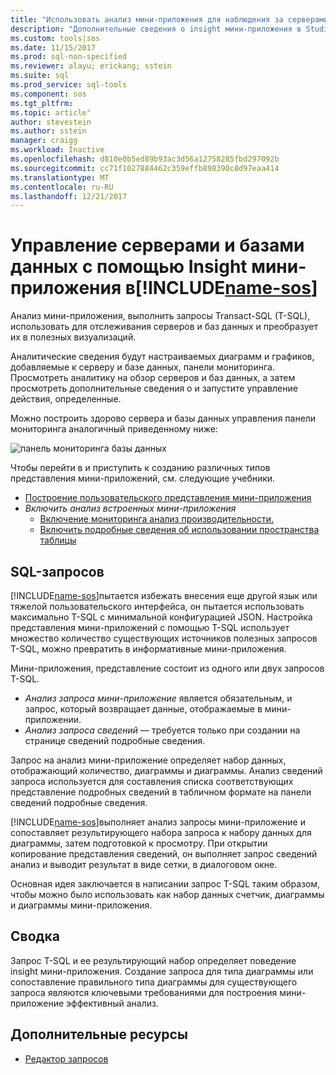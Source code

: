 ```yaml
---
title: "Использовать анализ мини-приложения для наблюдения за серверами и базами данных в Studio операций SQL (Предварительная версия) | Документы Microsoft"
description: "Дополнительные сведения о insight мини-приложения в Studio операций SQL (Предварительная версия)."
ms.custom: tools|sos
ms.date: 11/15/2017
ms.prod: sql-non-specified
ms.reviewer: alayu; erickang; sstein
ms.suite: sql
ms.prod_service: sql-tools
ms.component: sos
ms.tgt_pltfrm: 
ms.topic: article"
author: stevestein
ms.author: sstein
manager: craigg
ms.workload: Inactive
ms.openlocfilehash: d810e0b5ed89b93ac3d56a12758285fbd297092b
ms.sourcegitcommit: cc71f1027884462c359effb898390c8d97eaa414
ms.translationtype: MT
ms.contentlocale: ru-RU
ms.lasthandoff: 12/21/2017
---
```

# <a name="manage-servers-and-databases-with-insight-widgets-in-includename-sosincludesname-sos-shortmd"></a>Управление серверами и базами данных с помощью Insight мини-приложения в[!INCLUDE[name-sos](../includes/name-sos-short.md)]

Анализ мини-приложения, выполнить запросы Transact-SQL (T-SQL), использовать для отслеживания серверов и баз данных и преобразует их в полезных визуализаций. 

Аналитические сведения будут настраиваемых диаграмм и графиков, добавляемые к серверу и базе данных, панели мониторинга. Просмотреть аналитику на обзор серверов и баз данных, а затем просмотреть дополнительные сведения о и запустите управление действия, определенные. 

Можно построить здорово сервера и базы данных управления панели мониторинга аналогичный приведенному ниже:

![панель мониторинга базы данных](media/insight-widgets/database-dashboard.png)


Чтобы перейти в и приступить к созданию различных типов представления мини-приложений, см. следующие учебники.

- [Построение пользовательского представления мини-приложения](tutorial-build-custom-insight-sql-server.md)
- *Включить анализ встроенных мини-приложения*
   - [Включение мониторинга анализ производительности.](tutorial-qds-sql-server.md)
   - [Включить подробные сведения об использовании пространства таблицы](tutorial-table-space-sql-server.md)


## <a name="sql-queries"></a>SQL-запросов 

[!INCLUDE[name-sos](../includes/name-sos-short.md)]пытается избежать внесения еще другой язык или тяжелой пользовательского интерфейса, он пытается использовать максимально T-SQL с минимальной конфигурацией JSON. Настройка представления мини-приложений с помощью T-SQL использует множество количество существующих источников полезных запросов T-SQL, можно превратить в информативные мини-приложения.

Мини-приложения, представление состоит из одного или двух запросов T-SQL.
* *Анализ запроса мини-приложение* является обязательным, и запрос, который возвращает данные, отображаемые в мини-приложении.
* *Анализ запроса сведений* — требуется только при создании на странице сведений подробные сведения.

Запрос на анализ мини-приложение определяет набор данных, отображающий количество, диаграммы и диаграммы. Анализ сведений запроса используется для составления списка соответствующих представление подробных сведений в табличном формате на панели сведений подробные сведения. 

[!INCLUDE[name-sos](../includes/name-sos-short.md)]выполняет анализ запросы мини-приложение и сопоставляет результирующего набора запроса к набору данных для диаграммы, затем подготовкой к просмотру. При открытии копирование представления сведений, он выполняет запрос сведений анализ и выводит результат в виде сетки, в диалоговом окне.

Основная идея заключается в написании запрос T-SQL таким образом, чтобы можно было использовать как набор данных счетчик, диаграммы и диаграммы мини-приложения. 

## <a name="summary"></a>Сводка

Запрос T-SQL и ее результирующий набор определяет поведение insight мини-приложения. Создание запроса для типа диаграммы или сопоставление правильного типа диаграммы для существующего запроса являются ключевыми требованиями для построения мини-приложение эффективный анализ.



## <a name="additional-resources"></a>Дополнительные ресурсы
- [Редактор запросов](tutorial-sql-editor.md)

